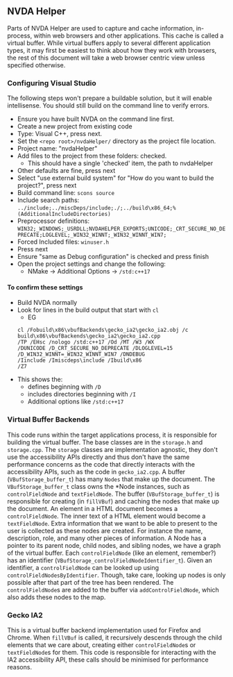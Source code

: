 ## NVDA Helper

Parts of NVDA Helper are used to capture and cache information, in-process, within web browsers and other applications.
This cache is called a virtual buffer.
While virtual buffers apply to several different application types, it may first be easiest to think about how they
work with browsers, the rest of this document will take a web browser centric view unless specified otherwise.

### Configuring Visual Studio
The following steps won't prepare a buildable solution, but it will enable intellisense.
You should still build on the command line to verify errors.

- Ensure you have built NVDA on the command line first.
- Create a new project from existing code
- Type: Visual C++, press next.
- Set the `<repo root>/nvdaHelper/` directory as the project file location.
- Project name: "nvdaHelper"
- Add files to the project from these folders: checked.
  - This should have a single 'checked' item, the path to nvdaHelper
- Other defaults are fine, press next
- Select "use external build system" for "How do you want to build the project?", press next
- Build command line: `scons source`
- Include search paths: `../include;../miscDeps/include;./;../build\x86_64;%(AdditionalIncludeDirectories)`
- Preprocessor definitions: `WIN32;_WINDOWS;_USRDLL;NVDAHELPER_EXPORTS;UNICODE;_CRT_SECURE_NO_DEPRECATE;LOGLEVEL;_WIN32_WINNT;_WIN32_WINNT_WIN7;`
- Forced Included files: `winuser.h`
- Press next
- Ensure "same as Debug configuration" is checked and press finish
- Open the project settings and change the following:
  - NMake -> Additional Options -> `/std:c++17`

#### To confirm these settings
- Build NVDA normally
- Look for lines in the build output that start with `cl`
  - EG
  ```
  cl /Fobuild\x86\vbufBackends\gecko_ia2\gecko_ia2.obj /c build\x86\vbufBackends\gecko_ia2\gecko_ia2.cpp
  /TP /EHsc /nologo /std:c++17 /Od /MT /W3 /WX
  /DUNICODE /D_CRT_SECURE_NO_DEPRECATE /DLOGLEVEL=15 /D_WIN32_WINNT=_WIN32_WINNT_WIN7 /DNDEBUG
  /Iinclude /Imiscdeps\include /Ibuild\x86
  /Z7
  ```
- This shows the:
  - defines beginning with `/D`
  - includes directories beginning with `/I`
  - Additional options like `/std:c++17`

### Virtual Buffer Backends

This code runs within the target applications process, it is responsible for building the virtual buffer.
The base classes are in the `storage.h` and `storage.cpp`.
The `storage` classes are implementation agnostic, they don't use the accessibility APIs directly and thus don't have
the same performance concerns as the code that directly interacts with the accessibility APIs,
such as the code in `gecko_ia2.cpp`.
A buffer (`VBufStorage_buffer_t`) has many `Nodes` that make up the document.
The `VBufStorage_buffer_t` class owns the *Node instances, such as `controlFieldNode` and `textFieldNode`.
The buffer (`VBufStorage_buffer_t`) is responsible for creating (in `fillVBuf`) and caching the nodes that make up the
document.
An element in a HTML document becomes a `controlFieldNode`.
The inner text of a HTML element would become a `textFieldNode`.
Extra information that we want to be able to present to the user is collected as these nodes are created.
For instance the name, description, role, and many other pieces of information.
A Node has a pointer to its parent node, child nodes, and sibling nodes, we have a graph of the virtual buffer.
Each `controlFieldNode` (like an element, remember?) has an identifier (`VBufStorage_controlFieldNodeIdentifier_t`).
Given an identifier, a `controlFieldNode` can be looked up using `controlFieldNodesByIdentifier`.
Though, take care, looking up nodes is only possible after that part of the tree has been rendered.
The `controlFieldNode`s are added to the buffer via `addControlFieldNode`, which also adds these nodes to the map.

### Gecko IA2

This is a virtual buffer backend implementation used for Firefox and Chrome.
When `fillVBuf` is called, it recursively descends through the child elements that we care about, creating either
`controlFieldNode`s or `textFieldNode`s for them.
This code is responsible for interacting with the IA2 accessibility API, these calls should be minimised for
 performance reasons.
